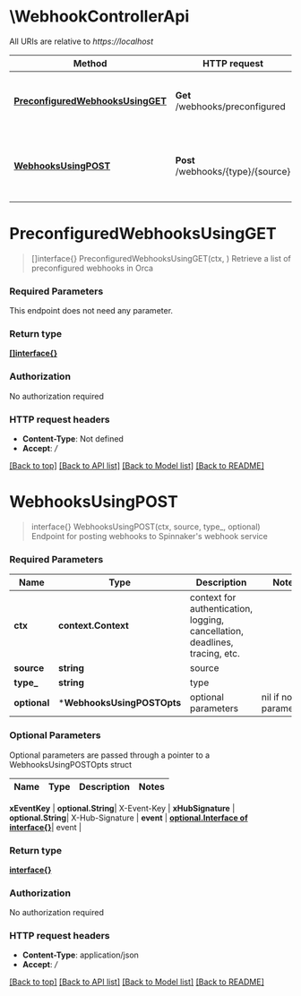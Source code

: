 # \WebhookControllerApi

All URIs are relative to *https://localhost*

Method | HTTP request | Description
------------- | ------------- | -------------
[**PreconfiguredWebhooksUsingGET**](WebhookControllerApi.md#PreconfiguredWebhooksUsingGET) | **Get** /webhooks/preconfigured | Retrieve a list of preconfigured webhooks in Orca
[**WebhooksUsingPOST**](WebhookControllerApi.md#WebhooksUsingPOST) | **Post** /webhooks/{type}/{source} | Endpoint for posting webhooks to Spinnaker&#39;s webhook service


# **PreconfiguredWebhooksUsingGET**
> []interface{} PreconfiguredWebhooksUsingGET(ctx, )
Retrieve a list of preconfigured webhooks in Orca

### Required Parameters
This endpoint does not need any parameter.

### Return type

[**[]interface{}**](interface{}.md)

### Authorization

No authorization required

### HTTP request headers

 - **Content-Type**: Not defined
 - **Accept**: */*

[[Back to top]](#) [[Back to API list]](../README.md#documentation-for-api-endpoints) [[Back to Model list]](../README.md#documentation-for-models) [[Back to README]](../README.md)

# **WebhooksUsingPOST**
> interface{} WebhooksUsingPOST(ctx, source, type_, optional)
Endpoint for posting webhooks to Spinnaker's webhook service

### Required Parameters

Name | Type | Description  | Notes
------------- | ------------- | ------------- | -------------
 **ctx** | **context.Context** | context for authentication, logging, cancellation, deadlines, tracing, etc.
  **source** | **string**| source | 
  **type_** | **string**| type | 
 **optional** | ***WebhooksUsingPOSTOpts** | optional parameters | nil if no parameters

### Optional Parameters
Optional parameters are passed through a pointer to a WebhooksUsingPOSTOpts struct

Name | Type | Description  | Notes
------------- | ------------- | ------------- | -------------


 **xEventKey** | **optional.String**| X-Event-Key | 
 **xHubSignature** | **optional.String**| X-Hub-Signature | 
 **event** | [**optional.Interface of interface{}**](interface{}.md)| event | 

### Return type

[**interface{}**](interface{}.md)

### Authorization

No authorization required

### HTTP request headers

 - **Content-Type**: application/json
 - **Accept**: */*

[[Back to top]](#) [[Back to API list]](../README.md#documentation-for-api-endpoints) [[Back to Model list]](../README.md#documentation-for-models) [[Back to README]](../README.md)

